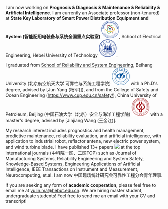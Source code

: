 I am now working on **Prognosis & Diagnosis & Maintenance & Reliability & Artificial Intelligence**. 
I am currently an Associate professor (non-tenured) at **State Key Laboratory of Smart Power Distribution Equipment and System (智能配用电装备与系统全国重点实验室)** <img src='./images/EElab.png' style="width: 4em;">, School of Electrical Engineering, Hebei University of Technology <img src='./images/hebut.png' style="width: 4em;">.

I graduated from [School of Reliability and System Engineering](https://rse.buaa.edu.cn/), Beihang University (北京航空航天大学 可靠性与系统工程学院) <img src='./images/Beihang_University_Logo.svg.png' style="width: 4em;"> with a Ph.D's degree, advised by [Jun Yang (杨军)]), and from the College of Safety and Ocean Engineering (https://www.cup.edu.cn/safety/), China University of Petroleum, Beijing (中国石油大学（北京）安全与海洋工程学院) <img src='./images/China_University_Of_Petroleum_Beijing_emblem.svg.png' style="width: 4em;"> with a master's degree, advised by [Jinjiang Wang (王金江)]. 

My research interest includes prognostics and health management, predictive maintenance, reliability evaluation, and artificial intelligence, with application to industrial robot, reflactor antena, new electric power system, and wind turbine blade. I have published 13+ papers <a href='https://scholar.google.com/citations?user=kXzzA10AAAAJ&hl=zh-CN'><img src="https://img.shields.io/endpoint?logo=Google%20Scholar&url=https%3A%2F%2Fcdn.jsdelivr.net%2Fgh%2FRayeRen%2Frayeren.github.io@google-scholar-stats%2Fgs_data_shieldsio.json&labelColor=f6f6f6&color=9cf&style=flat&label=citations"></a> at the top international journals (中科院一区、二区TOP) such as Journal of Manufacturing Systems, Reliability Engineering and System Safety, Knowledge-Based Systems, Engineering Applications of Artificial Intelligence, IEEE Transactions on Instrument and Measurement, Neurocomputing, et.al. 
I am now 中国现场统计研究会可靠性工程分会青年理事.

If you are seeking any form of **academic cooperation**, please feel free to email me at [yulin.ma@hebut.edu.cn](yulin.ma@buaa.edu.cn). 
We are hiring master student, undergraduate students! Feel free to send me an email with your CV and transcript!
